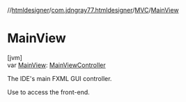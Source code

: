 //[htmldesigner](../../../index.md)/[com.jdngray77.htmldesigner](../index.md)/[MVC](index.md)/[MainView](-main-view.md)

# MainView

[jvm]\
var [MainView](-main-view.md): [MainViewController](../../com.jdngray77.htmldesigner.frontend/-main-view-controller/index.md)

The IDE's main FXML GUI controller.

Use to access the front-end.
